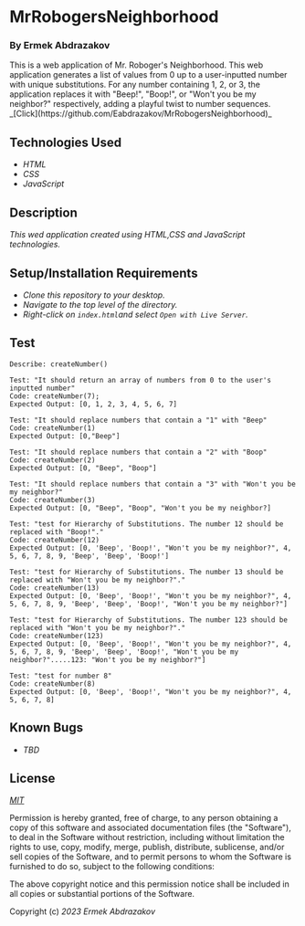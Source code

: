 # MrRobogersNeighborhood

<h3>By Ermek Abdrazakov</h3>

<p>This is a web application of Mr. Roboger's Neighborhood. This web application generates a list of values from 0 up to a user-inputted number with unique substitutions. For any number containing 1, 2, or 3, the application replaces it with "Beep!", "Boop!", or "Won't you be my neighbor?" respectively, adding a playful twist to number sequences.
_[Click](https://github.com/Eabdrazakov/MrRobogersNeighborhood)_

## Technologies Used
* _HTML_
* _CSS_
* _JavaScript_

## Description

_This wed application created using HTML,CSS and JavaScript technologies._

## Setup/Installation Requirements

* _Clone this repository to your desktop._
* _Navigate to the top level of the directory._
* _Right-click on `index.html`and select `Open with Live Server`._


## Test

```
Describe: createNumber()

Test: "It should return an array of numbers from 0 to the user's inputted number"
Code: createNumber(7);
Expected Output: [0, 1, 2, 3, 4, 5, 6, 7]

Test: "It should replace numbers that contain a "1" with "Beep"
Code: createNumber(1)
Expected Output: [0,"Beep"]

Test: "It should replace numbers that contain a "2" with "Boop"
Code: createNumber(2)
Expected Output: [0, "Beep", "Boop"]

Test: "It should replace numbers that contain a "3" with "Won't you be my neighbor?"
Code: createNumber(3)
Expected Output: [0, "Beep", "Boop", "Won't you be my neighbor?]

Test: "test for Hierarchy of Substitutions. The number 12 should be replaced with "Boop!"."
Code: createNumber(12)
Expected Output: [0, 'Beep', 'Boop!', "Won't you be my neighbor?", 4, 5, 6, 7, 8, 9, 'Beep', 'Beep', 'Boop!']

Test: "test for Hierarchy of Substitutions. The number 13 should be replaced with "Won't you be my neighbor?"."
Code: createNumber(13)
Expected Output: [0, 'Beep', 'Boop!', "Won't you be my neighbor?", 4, 5, 6, 7, 8, 9, 'Beep', 'Beep', 'Boop!', "Won't you be my neighbor?"]

Test: "test for Hierarchy of Substitutions. The number 123 should be replaced with "Won't you be my neighbor?"."
Code: createNumber(123)
Expected Output: [0, 'Beep', 'Boop!', "Won't you be my neighbor?", 4, 5, 6, 7, 8, 9, 'Beep', 'Beep', 'Boop!', "Won't you be my neighbor?".....123: "Won't you be my neighbor?"]

Test: "test for number 8"
Code: createNumber(8)
Expected Output: [0, 'Beep', 'Boop!', "Won't you be my neighbor?", 4, 5, 6, 7, 8]
```






## Known Bugs
* _TBD_

## License

_[MIT](https://en.wikipedia.org/wiki/MIT_License)_

Permission is hereby granted, free of charge, to any person obtaining a copy
of this software and associated documentation files (the "Software"), to deal
in the Software without restriction, including without limitation the rights
to use, copy, modify, merge, publish, distribute, sublicense, and/or sell
copies of the Software, and to permit persons to whom the Software is
furnished to do so, subject to the following conditions:

The above copyright notice and this permission notice shall be included in all
copies or substantial portions of the Software.


Copyright (c) _2023_ _Ermek Abdrazakov_